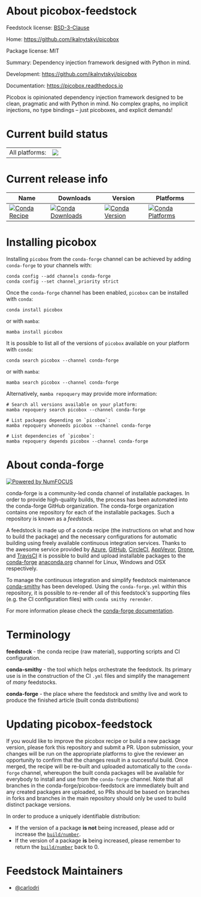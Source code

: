 About picobox-feedstock
=======================

Feedstock license: [BSD-3-Clause](https://github.com/conda-forge/picobox-feedstock/blob/main/LICENSE.txt)

Home: https://github.com/ikalnytskyi/picobox

Package license: MIT

Summary: Dependency injection framework designed with Python in mind.

Development: https://github.com/ikalnytskyi/picobox

Documentation: https://picobox.readthedocs.io

Picobox is opinionated dependency injection framework
designed to be clean, pragmatic and with Python in mind.
No complex graphs, no implicit injections, no type bindings
– just picoboxes, and explicit demands!


Current build status
====================


<table><tr><td>All platforms:</td>
    <td>
      <a href="https://dev.azure.com/conda-forge/feedstock-builds/_build/latest?definitionId=18459&branchName=main">
        <img src="https://dev.azure.com/conda-forge/feedstock-builds/_apis/build/status/picobox-feedstock?branchName=main">
      </a>
    </td>
  </tr>
</table>

Current release info
====================

| Name | Downloads | Version | Platforms |
| --- | --- | --- | --- |
| [![Conda Recipe](https://img.shields.io/badge/recipe-picobox-green.svg)](https://anaconda.org/conda-forge/picobox) | [![Conda Downloads](https://img.shields.io/conda/dn/conda-forge/picobox.svg)](https://anaconda.org/conda-forge/picobox) | [![Conda Version](https://img.shields.io/conda/vn/conda-forge/picobox.svg)](https://anaconda.org/conda-forge/picobox) | [![Conda Platforms](https://img.shields.io/conda/pn/conda-forge/picobox.svg)](https://anaconda.org/conda-forge/picobox) |

Installing picobox
==================

Installing `picobox` from the `conda-forge` channel can be achieved by adding `conda-forge` to your channels with:

```
conda config --add channels conda-forge
conda config --set channel_priority strict
```

Once the `conda-forge` channel has been enabled, `picobox` can be installed with `conda`:

```
conda install picobox
```

or with `mamba`:

```
mamba install picobox
```

It is possible to list all of the versions of `picobox` available on your platform with `conda`:

```
conda search picobox --channel conda-forge
```

or with `mamba`:

```
mamba search picobox --channel conda-forge
```

Alternatively, `mamba repoquery` may provide more information:

```
# Search all versions available on your platform:
mamba repoquery search picobox --channel conda-forge

# List packages depending on `picobox`:
mamba repoquery whoneeds picobox --channel conda-forge

# List dependencies of `picobox`:
mamba repoquery depends picobox --channel conda-forge
```


About conda-forge
=================

[![Powered by
NumFOCUS](https://img.shields.io/badge/powered%20by-NumFOCUS-orange.svg?style=flat&colorA=E1523D&colorB=007D8A)](https://numfocus.org)

conda-forge is a community-led conda channel of installable packages.
In order to provide high-quality builds, the process has been automated into the
conda-forge GitHub organization. The conda-forge organization contains one repository
for each of the installable packages. Such a repository is known as a *feedstock*.

A feedstock is made up of a conda recipe (the instructions on what and how to build
the package) and the necessary configurations for automatic building using freely
available continuous integration services. Thanks to the awesome service provided by
[Azure](https://azure.microsoft.com/en-us/services/devops/), [GitHub](https://github.com/),
[CircleCI](https://circleci.com/), [AppVeyor](https://www.appveyor.com/),
[Drone](https://cloud.drone.io/welcome), and [TravisCI](https://travis-ci.com/)
it is possible to build and upload installable packages to the
[conda-forge](https://anaconda.org/conda-forge) [anaconda.org](https://anaconda.org/)
channel for Linux, Windows and OSX respectively.

To manage the continuous integration and simplify feedstock maintenance
[conda-smithy](https://github.com/conda-forge/conda-smithy) has been developed.
Using the ``conda-forge.yml`` within this repository, it is possible to re-render all of
this feedstock's supporting files (e.g. the CI configuration files) with ``conda smithy rerender``.

For more information please check the [conda-forge documentation](https://conda-forge.org/docs/).

Terminology
===========

**feedstock** - the conda recipe (raw material), supporting scripts and CI configuration.

**conda-smithy** - the tool which helps orchestrate the feedstock.
                   Its primary use is in the construction of the CI ``.yml`` files
                   and simplify the management of *many* feedstocks.

**conda-forge** - the place where the feedstock and smithy live and work to
                  produce the finished article (built conda distributions)


Updating picobox-feedstock
==========================

If you would like to improve the picobox recipe or build a new
package version, please fork this repository and submit a PR. Upon submission,
your changes will be run on the appropriate platforms to give the reviewer an
opportunity to confirm that the changes result in a successful build. Once
merged, the recipe will be re-built and uploaded automatically to the
`conda-forge` channel, whereupon the built conda packages will be available for
everybody to install and use from the `conda-forge` channel.
Note that all branches in the conda-forge/picobox-feedstock are
immediately built and any created packages are uploaded, so PRs should be based
on branches in forks and branches in the main repository should only be used to
build distinct package versions.

In order to produce a uniquely identifiable distribution:
 * If the version of a package **is not** being increased, please add or increase
   the [``build/number``](https://docs.conda.io/projects/conda-build/en/latest/resources/define-metadata.html#build-number-and-string).
 * If the version of a package **is** being increased, please remember to return
   the [``build/number``](https://docs.conda.io/projects/conda-build/en/latest/resources/define-metadata.html#build-number-and-string)
   back to 0.

Feedstock Maintainers
=====================

* [@carlodri](https://github.com/carlodri/)


